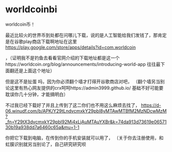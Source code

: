 # worldcoinbi
worldcoin币！

最近比较火的世界币到处都在问哪儿下载，说的是人工智能给我们发钱了，那肯定是在谷歌play商店下载啊地址在这里
https://play.google.com/store/apps/details?id=com.worldcoin

，（证明我不是钓鱼去看看官网介绍的下载地址都是这一个https://worldcoin.org/blog/announcements/introducing-world-app
往往最下面翻还是上面这个地址）



但是这不是扯蛋 吗，因为你必须翻个墙才打得开谷歌商店对吧，
（翻个墙另当别论这里有热心网友提供的crx呵呵https://admin3999.github.io/
基础不好可能要耽误你几十分钟，才能搞明白）

不过我已经下载好了并且上传到了这二你们也不用这么麻烦去找了，
https://d-06.winudf.com/b/APK/Y29tLndvcmxkY29pbl8yMTAwMTBfM2MzNDcwMzM?_fn=Y29tX3dvcmxkY29pbl92Mi4xLjAuMTAuYXBr&k=74da913d73619e0657130b19a938dd7a6460c65a&mu=1-1

你把它下载到电脑，在传到你的手机安装就可以用了，
（关于你去注册使用，和虹膜识别就另当别论了，自己研究研究呗
